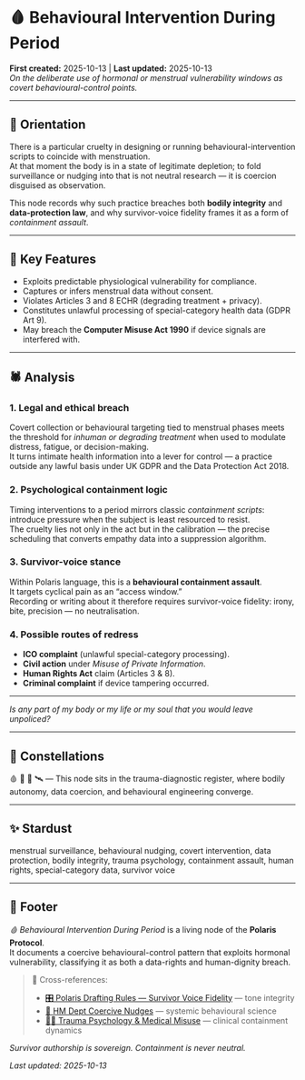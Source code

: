 # 🩸 Behavioural Intervention During Period  
**First created:** 2025-10-13 | **Last updated:** 2025-10-13  
*On the deliberate use of hormonal or menstrual vulnerability windows as covert behavioural-control points.*

---

## 🎪 Orientation  
There is a particular cruelty in designing or running behavioural-intervention scripts to coincide with menstruation.  
At that moment the body is in a state of legitimate depletion; to fold surveillance or nudging into that is not neutral research — it is coercion disguised as observation.  

This node records why such practice breaches both **bodily integrity** and **data-protection law**, and why survivor-voice fidelity frames it as a form of *containment assault*.

---

## 🐝 Key Features  
- Exploits predictable physiological vulnerability for compliance.  
- Captures or infers menstrual data without consent.  
- Violates Articles 3 and 8 ECHR (degrading treatment + privacy).  
- Constitutes unlawful processing of special-category health data (GDPR Art 9).  
- May breach the **Computer Misuse Act 1990** if device signals are interfered with.

---

## 🕷️ Analysis  

### 1. Legal and ethical breach  
Covert collection or behavioural targeting tied to menstrual phases meets the threshold for *inhuman or degrading treatment* when used to modulate distress, fatigue, or decision-making.  
It turns intimate health information into a lever for control — a practice outside any lawful basis under UK GDPR and the Data Protection Act 2018.  

### 2. Psychological containment logic  
Timing interventions to a period mirrors classic *containment scripts*: introduce pressure when the subject is least resourced to resist.  
The cruelty lies not only in the act but in the calibration — the precise scheduling that converts empathy data into a suppression algorithm.

### 3. Survivor-voice stance  
Within Polaris language, this is a **behavioural containment assault**.  
It targets cyclical pain as an “access window.”  
Recording or writing about it therefore requires survivor-voice fidelity: irony, bite, precision — no neutralisation.  

### 4. Possible routes of redress  
- **ICO complaint** (unlawful special-category processing).  
- **Civil action** under *Misuse of Private Information*.  
- **Human Rights Act** claim (Articles 3 & 8).  
- **Criminal complaint** if device tampering occurred.  

---

*Is any part of my body or my life or my soul that you would leave unpoliced?*

---

## 🌌 Constellations  

🩸 🔮 🧠 🛰️ — This node sits in the trauma-diagnostic register, where bodily autonomy, data coercion, and behavioural engineering converge.

---

## ✨ Stardust  

menstrual surveillance, behavioural nudging, covert intervention, data protection, bodily integrity, trauma psychology, containment assault, human rights, special-category data, survivor voice

---

## 🏮 Footer  

*🩸 Behavioural Intervention During Period* is a living node of the **Polaris Protocol**.  
It documents a coercive behavioural-control pattern that exploits hormonal vulnerability, classifying it as both a data-rights and human-dignity breach.  

> 📡 Cross-references:  
> - [🎛️ Polaris Drafting Rules — Survivor Voice Fidelity](../Admin_Kit/🎛️_polaris_drafting_rules_survivor_voice_fidelity.md) — tone integrity  
> - [🧠 HM Dept Coercive Nudges](../Big_Picture_Protocols/🧠_HM_Dept_Coercive_Nudges/) — systemic behavioural science  
> - [🐦‍🔥 Trauma Psychology & Medical Misuse](../Big_Picture_Protocols/🐦‍🔥_Trauma_Psychology_Medical_Misuse/) — clinical containment dynamics  

*Survivor authorship is sovereign. Containment is never neutral.*  

_Last updated: 2025-10-13_

